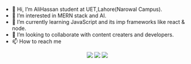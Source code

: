 - 👋 Hi, I’m AliHassan student at UET,Lahore(Narowal Campus).
- 👀 I’m interested in MERN stack and AI.
- 🌱 I’m currently learning JavaScript and its imp frameworks like react & node.
- 💞️ I’m looking to collaborate with content creaters and developers.
- 📫 How to reach me

<p align="center">
<a href="https://www.linkedin.com/in/ali-hassan-325906228/"><img src="https://img.shields.io/badge/-Ali%20Hassan-0077B5?style=flat&logo=Linkedin&logoColor=white"/></a>
<a href="mailto:alihassan057689234@gmail.com"><img src="https://img.shields.io/badge/-alihassan057689234@gmail.com-D14836?style=flat&logo=Gmail&logoColor=white"/></a>
<a href="https://leetcode.com/alihassan521/"><img src="https://img.shields.io/badge/-/alihassan521-e8b519?style=flat&logo=leetcode&logoColor=black"/></a>
 </p>
<!---
AliHassan521/AliHassan521 is a ✨ special ✨ repository because its `README.md` (this file) appears on your GitHub profile.
You can click the Preview link to take a look at your changes.
--->
